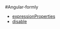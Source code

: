 #Angular-formly

* [expressionProperties](./controlshowhide/README.md)
* [disable](./disable/README.md)